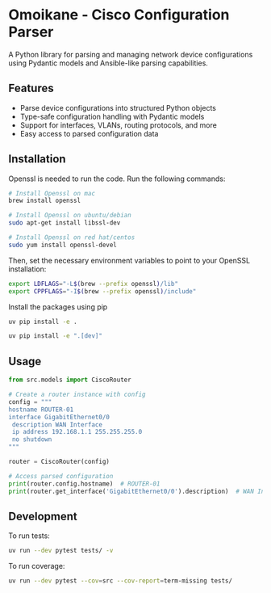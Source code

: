 # Omoikane - Cisco Configuration Parser

A Python library for parsing and managing network device configurations using Pydantic models and Ansible-like parsing capabilities.

## Features

- Parse device configurations into structured Python objects
- Type-safe configuration handling with Pydantic models
- Support for interfaces, VLANs, routing protocols, and more
- Easy access to parsed configuration data

## Installation

Openssl is needed to run the code. Run the following commands:

```bash
# Install Openssl on mac
brew install openssl

# Install Openssl on ubuntu/debian
sudo apt-get install libssl-dev

# Install Openssl on red hat/centos
sudo yum install openssl-devel
```

Then, set the necessary environment variables to point to your OpenSSL installation:

```bash
export LDFLAGS="-L$(brew --prefix openssl)/lib"
export CPPFLAGS="-I$(brew --prefix openssl)/include"
```

Install the packages using pip

```bash
uv pip install -e .
```

```bash
uv pip install -e ".[dev]"
```

## Usage

```python
from src.models import CiscoRouter

# Create a router instance with config
config = """
hostname ROUTER-01
interface GigabitEthernet0/0
 description WAN Interface
 ip address 192.168.1.1 255.255.255.0
 no shutdown
"""

router = CiscoRouter(config)

# Access parsed configuration
print(router.config.hostname)  # ROUTER-01
print(router.get_interface('GigabitEthernet0/0').description)  # WAN Interface
```

## Development

To run tests:
```bash
uv run --dev pytest tests/ -v
```

To run coverage:
```bash
uv run --dev pytest --cov=src --cov-report=term-missing tests/
```